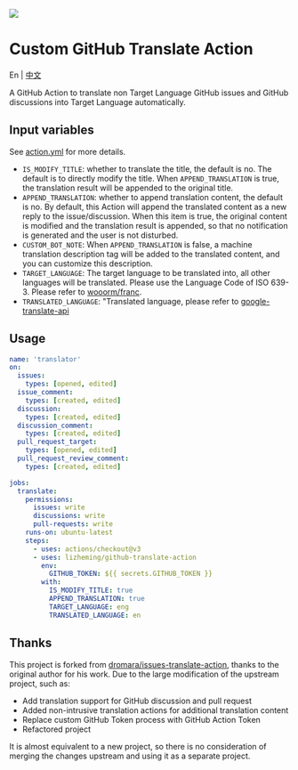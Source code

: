 ![](./assets/logo.svg)

# Custom GitHub Translate Action

En | [中文](./README_CN.md)

A GitHub Action to translate non Target Language GitHub issues and GitHub discussions into Target Language automatically.

## Input variables

See [action.yml](./action.yml) for more details.

- `IS_MODIFY_TITLE`: whether to translate the title, the default is no. The default is to directly modify the title. When `APPEND_TRANSLATION` is true, the translation result will be appended to the original title.
- `APPEND_TRANSLATION`: whether to append translation content, the default is no. By default, this Action will append the translated content as a new reply to the issue/discussion. When this item is true, the original content is modified and the translation result is appended, so that no notification is generated and the user is not disturbed.
- `CUSTOM_BOT_NOTE`: When `APPEND_TRANSLATION` is false, a machine translation description tag will be added to the translated content, and you can customize this description.
- `TARGET_LANGUAGE`: The target language to be translated into, all other languages will be translated. Please use the Language Code of ISO 639-3. Please refer to [wooorm/franc](https://github.com/wooorm/franc).
- `TRANSLATED_LANGUAGE`: "Translated language, please refer to [google-translate-api](https://github.com/tomsun28/google-translate-api/blob/master/src/languages.js)

## Usage

````yml
name: 'translator'
on:
  issues:
    types: [opened, edited]
  issue_comment:
    types: [created, edited]
  discussion:
    types: [created, edited]
  discussion_comment:
    types: [created, edited]
  pull_request_target:
    types: [opened, edited]
  pull_request_review_comment:
    types: [created, edited]

jobs:
  translate:
    permissions:
      issues: write
      discussions: write
      pull-requests: write
    runs-on: ubuntu-latest
    steps:
      - uses: actions/checkout@v3
      - uses: lizheming/github-translate-action
        env:
          GITHUB_TOKEN: ${{ secrets.GITHUB_TOKEN }}
        with:
          IS_MODIFY_TITLE: true
          APPEND_TRANSLATION: true
          TARGET_LANGUAGE: eng
          TRANSLATED_LANGUAGE: en
````

## Thanks

This project is forked from [dromara/issues-translate-action](https://github.com/dromara/issues-translate-action), thanks to the original author for his work. Due to the large modification of the upstream project, such as:

- Add translation support for GitHub discussion and pull request
- Added non-intrusive translation actions for additional translation content
- Replace custom GitHub Token process with GitHub Action Token
- Refactored project

It is almost equivalent to a new project, so there is no consideration of merging the changes upstream and using it as a separate project.